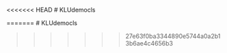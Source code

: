 <<<<<<< HEAD
﻿# KLUdemocls

=======
﻿# KLUdemocls

>>>>>>> 27e63f0ba3344890e5744a0a2b13b6ae4c4656b3
